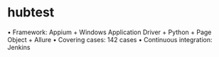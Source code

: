 # hubtest
•	Framework: Appium + Windows Application Driver + Python + Page Object + Allure 
•	Covering cases: 142 cases 
•	Continuous integration: Jenkins
